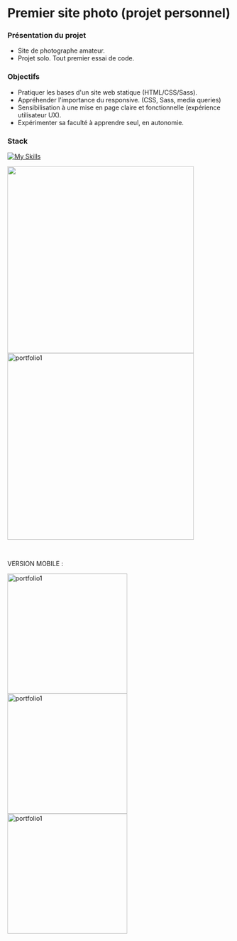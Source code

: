 # Premier site photo (projet personnel)



### Présentation du projet

- Site de photographe amateur.
- Projet solo. Tout premier essai de code.

### Objectifs

- Pratiquer les bases d'un site web statique (HTML/CSS/Sass).
- Appréhender l'importance du responsive. (CSS, Sass, media queries)
- Sensibilisation à une mise en page claire et fonctionnelle (expérience utilisateur UX).
- Expérimenter sa faculté à apprendre seul, en autonomie.

### Stack

[![My Skills](https://skillicons.dev/icons?i=html,sass,github,git,vscode)](https://skillicons.dev)

<p>
<img src="https://github.com/PierreMerlaud/Premier-site-photo/assets/114992735/e27a72f5-31c6-418c-b2b1-851067f84b00" width="420" style="margin: auto;">
<img src="https://github.com/PierreMerlaud/Premier-site-photo/assets/114992735/bd9f0f98-24e4-47e2-83de-004cfece793a" alt="portfolio1" width="420" style="margin: auto;">
</p>
</br>

VERSION MOBILE :

<p>
<img src="https://github.com/PierreMerlaud/Premier-site-photo/assets/114992735/69a2f997-1d8e-4c1a-b8ae-326cb9b2af05" alt="portfolio1" width="270" style="margin: auto;">
<img src="https://github.com/PierreMerlaud/Premier-site-photo/assets/114992735/a113c773-e20c-46f7-aebd-e670c0d84d3d" alt="portfolio1" width="270" style="margin: auto;">
<img src="https://github.com/PierreMerlaud/Premier-site-photo/assets/114992735/c41fe7c8-d219-4490-9945-bc03351906fd" alt="portfolio1" width="270" style="margin: auto;">
</p>
